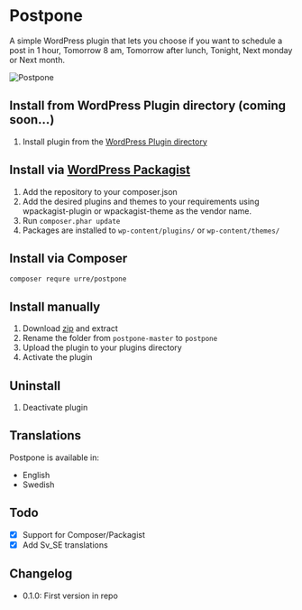 # Postpone

A simple WordPress plugin that lets you choose if you want to schedule a post in 1 hour, Tomorrow 8 am, Tomorrow after lunch, Tonight, Next monday or Next month.

![Postpone](https://s3.amazonaws.com/f.cl.ly/items/1Q3v0C0W010i1v3g1q2g/Screen%20Recording%202015-04-03%20at%2004.59%20em.gif)

## Install from WordPress Plugin directory (coming soon...)
1. Install plugin from the [WordPress Plugin directory](https://wordpress.org/plugins/postpone/)

## Install via [WordPress Packagist](http://wpackagist.org/)
1. Add the repository to your composer.json
2. Add the desired plugins and themes to your requirements using wpackagist-plugin or wpackagist-theme as the vendor name.
3. Run ``composer.phar update``
4. Packages are installed to ``wp-content/plugins/`` or ``wp-content/themes/``

## Install via Composer
	
	composer requre urre/postpone

## Install manually
1. Download [zip](https://github.com/urre/postpone/archive/master.zip) and extract
2. Rename the folder from `postpone-master` to `postpone`
3. Upload the plugin to your plugins directory
4. Activate the plugin

## Uninstall
1. Deactivate plugin

## Translations
Postpone is available in:

+ English
+ Swedish

## Todo
- [x] Support for Composer/Packagist
- [x] Add Sv_SE translations

## Changelog
+ 0.1.0: First version in repo